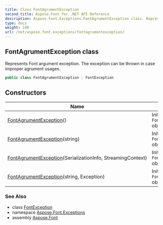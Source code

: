```yaml
---
title: Class FontAgrumentException
second_title: Aspose.Font for .NET API Reference
description: Aspose.Font.Exceptions.FontAgrumentException class. Represents Font argument exception. The exception can be thrown in case improper agrument usages
type: docs
weight: 140
url: /net/aspose.font.exceptions/fontagrumentexception/
---
```

## FontAgrumentException class

Represents Font argument exception. The exception can be thrown in case improper agrument usages.

```csharp
public class FontAgrumentException : FontException
```

## Constructors

| Name | Description |
| --- | --- |
| [FontAgrumentException](fontagrumentexception/#constructor)() | Initializes new `FontAgrumentException` object. |
| [FontAgrumentException](fontagrumentexception/#constructor_2)(string) | Initializes new `FontAgrumentException` object. |
| [FontAgrumentException](fontagrumentexception/#constructor_1)(SerializationInfo, StreamingContext) | Initializes new `FontAgrumentException` object. |
| [FontAgrumentException](fontagrumentexception/#constructor_3)(string, Exception) | Initializes new `FontAgrumentException` object. |

### See Also

* class [FontException](../fontexception/)
* namespace [Aspose.Font.Exceptions](../../aspose.font.exceptions/)
* assembly [Aspose.Font](../../)


